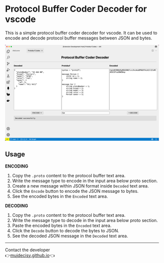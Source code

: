 # Protocol Buffer Coder Decoder for vscode

This is a simple protocol buffer coder decoder for vscode. It can be used to encode and decode protocol buffer messages between JSON and bytes.

![screenshot](./assets/screenshot.png)

## Usage

**ENCODING**
1. Copy the `.proto` content to the protocol buffer text area.
1. Write the message type to encode in the input area below proto section.
1. Create a new message within JSON format inside `Decoded` text area.
1. Click the `Encode` button to encode the JSON message to bytes.
1. See the encoded bytes in the `Encoded` text area.

**DECODING**
1. Copy the `.proto` content to the protocol buffer text area.
1. Write the message type to decode in the input area below proto section.
1. Paste the encoded bytes in the `Encoded` text area.
1. Click the `Decode` button to decode the bytes to JSON.
1. See the decoded JSON message in the `Decoded` text area.

-----

Contact the developer <br/>
👉[mujdecisy.github.io](https://mujdecisy.github.io)👈